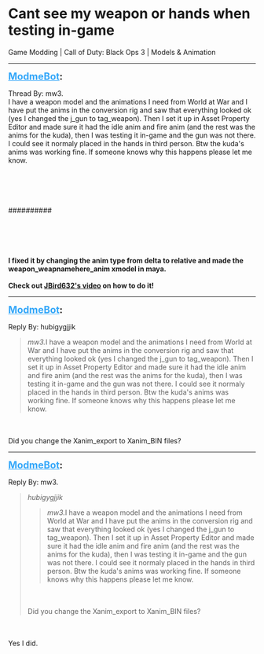 # Cant see my weapon or hands when testing in-game
Game Modding | Call of Duty: Black Ops 3 | Models & Animation

---
<strong style="font-size: 1.4em;"><span style="text-decoration: underline;text-decoration-color: #34a7f9;"><span style="color:#34a7f9;">ModmeBot</span></span>:</strong>

<p>Thread By: mw3.<br />I have a weapon model and the animations I need from World at War and I have put the anims in the conversion rig and saw that everything looked ok (yes I changed the j_gun to tag_weapon). Then I set it up in Asset Property Editor and made sure it had the idle anim and fire anim (and the rest was the anims for the kuda), then I was testing it in-game and the gun was not there. I could see it normaly placed in the hands in third person. Btw the kuda&#39;s anims was working fine. If someone knows why this happens please let me know. <br /><br /><br /><br /><br /><br />##########<br /><br /><br /><br /><br /><br /><strong>I fixed it by changing the anim type from delta to relative and made the weapon_weapnamehere_anim xmodel in maya.</strong><br /><br /><strong>Check out <a href="https://www.youtube.com/watch?v=GzVSX-7scVY&t">JBird632&#39;s video</a> on how to do it!</strong></p>

---
<strong style="font-size: 1.4em;"><span style="text-decoration: underline;text-decoration-color: #34a7f9;"><span style="color:#34a7f9;">ModmeBot</span></span>:</strong>

<p>Reply By: hubigygjjik<br /><blockquote><em>mw3.</em>I have a weapon model and the animations I need from World at War and I have put the anims in the conversion rig and saw that everything looked ok (yes I changed the j_gun to tag_weapon). Then I set it up in Asset Property Editor and made sure it had the idle anim and fire anim (and the rest was the anims for the kuda), then I was testing it in-game and the gun was not there. I could see it normaly placed in the hands in third person. Btw the kuda&#39;s anims was working fine. If someone knows why this happens please let me know. </blockquote><br /><br />Did you change the Xanim_export to Xanim_BIN files?</p>

---
<strong style="font-size: 1.4em;"><span style="text-decoration: underline;text-decoration-color: #34a7f9;"><span style="color:#34a7f9;">ModmeBot</span></span>:</strong>

<p>Reply By: mw3.<br /><blockquote><em>hubigygjjik</em><blockquote><em>mw3.</em>I have a weapon model and the animations I need from World at War and I have put the anims in the conversion rig and saw that everything looked ok (yes I changed the j_gun to tag_weapon). Then I set it up in Asset Property Editor and made sure it had the idle anim and fire anim (and the rest was the anims for the kuda), then I was testing it in-game and the gun was not there. I could see it normaly placed in the hands in third person. Btw the kuda&#39;s anims was working fine. If someone knows why this happens please let me know. </blockquote><br /><br />Did you change the Xanim_export to Xanim_BIN files?</blockquote><br /><br />Yes I did.</p>
